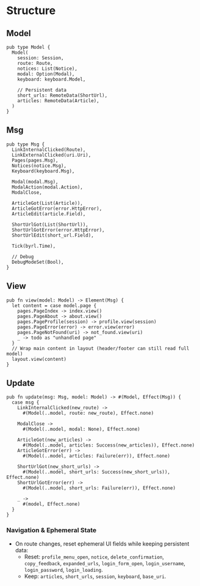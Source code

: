 # Structure

## Model 

```gleam
pub type Model {
  Model(
    session: Session,
    route: Route,
    notices: List(Notice),
    modal: Option(Modal),
    keyboard: keyboard.Model,

    // Persistent data
    short_urls: RemoteData(ShortUrl),
    articles: RemoteData(Article),
  )
}
```

## Msg

```gleam
pub type Msg {
  LinkInternalClicked(Route),
  LinkExternalClicked(uri.Uri),
  Pages(pages.Msg),
  Notices(notice.Msg),
  Keyboard(keyboard.Msg),

  Modal(modal.Msg),
  ModalAction(modal.Action),
  ModalClose,

  ArticleGot(List(Article)),
  ArticleGotError(error.HttpError),
  ArticleEdit(article.Field),

  ShortUrlGot(List(ShortUrl)),
  ShortUrlGotError(error.HttpError),
  ShortUrlEdit(short_url.Field),

  Tick(byrl.Time),

  // Debug
  DebugModeSet(Bool),
}
```

## View

```gleam
pub fn view(model: Model) -> Element(Msg) {
  let content = case model.page {
    pages.PageIndex -> index.view()
    pages.PageAbout -> about.view()
    pages.PageProfile(session) -> profile.view(session)
    pages.PageError(error) -> error.view(error)
    pages.PageNotFound(uri) -> not_found.view(uri)
    _ -> todo as "unhandled page"
  }
  // Wrap main content in layout (header/footer can still read full model)
  layout.view(content)
}
```

## Update

```gleam
pub fn update(msg: Msg, model: Model) -> #(Model, Effect(Msg)) {
  case msg {
    LinkInternalClicked(new_route) ->
      #(Model(..model, route: new_route), Effect.none)

    ModalClose ->
      #(Model(..model, modal: None), Effect.none)

    ArticleGot(new_articles) ->
      #(Model(..model, articles: Success(new_articles)), Effect.none)
    ArticleGotError(err) ->
      #(Model(..model, articles: Failure(err)), Effect.none)

    ShortUrlGot(new_short_urls) ->
      #(Model(..model, short_urls: Success(new_short_urls)), Effect.none)
    ShortUrlGotError(err) ->
      #(Model(..model, short_urls: Failure(err)), Effect.none)

    _ ->
      #(model, Effect.none)
  }
}
```

### Navigation & Ephemeral State

- On route changes, reset ephemeral UI fields while keeping persistent data:
  - Reset: `profile_menu_open`, `notice`, `delete_confirmation`, `copy_feedback`, `expanded_urls`, `login_form_open`, `login_username`, `login_password`, `login_loading`.
  - Keep: `articles`, `short_urls`, `session`, `keyboard`, `base_uri`.